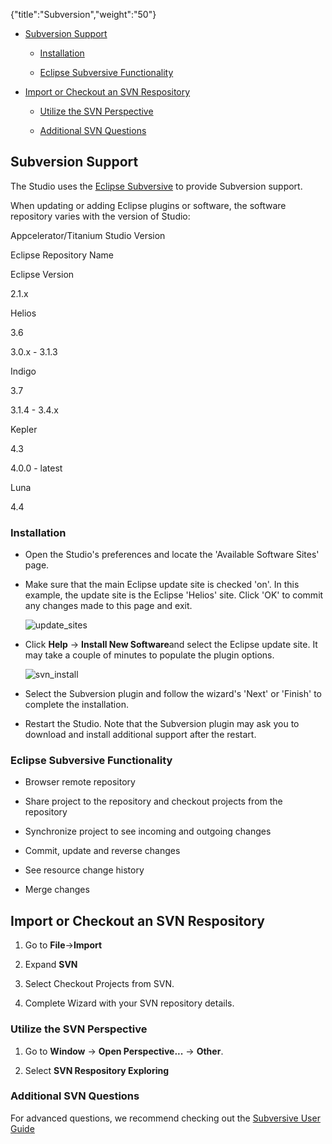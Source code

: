 {"title":"Subversion","weight":"50"}

* [Subversion Support](#SubversionSupport)

  * [Installation](#Installation)

  * [Eclipse Subversive Functionality](#EclipseSubversiveFunctionality)

* [Import or Checkout an SVN Respository](#ImportorCheckoutanSVNRespository)

  * [Utilize the SVN Perspective](#UtilizetheSVNPerspective)

  * [Additional SVN Questions](#AdditionalSVNQuestions)


## Subversion Support

The Studio uses the [Eclipse Subversive](http://www.eclipse.org/subversive/) to provide Subversion support.

When updating or adding Eclipse plugins or software, the software repository varies with the version of Studio:

Appcelerator/Titanium Studio Version

Eclipse Repository Name

Eclipse Version

2.1.x

Helios

3.6

3.0.x - 3.1.3

Indigo

3.7

3.1.4 - 3.4.x

Kepler

4.3

4.0.0 - latest

Luna

4.4

### Installation

* Open the Studio's preferences and locate the 'Available Software Sites' page.

* Make sure that the main Eclipse update site is checked 'on'. In this example, the update site is the Eclipse 'Helios' site. Click 'OK' to commit any changes made to this page and exit.

  ![update_sites](/Images/appc/download/attachments/30083194/update_sites.jpg)

* Click **Help** -> **Install New Software**and select the Eclipse update site. It may take a couple of minutes to populate the plugin options.

  ![svn_install](/Images/appc/download/attachments/30083194/svn_install.jpg)

* Select the Subversion plugin and follow the wizard's 'Next' or 'Finish' to complete the installation.

* Restart the Studio. Note that the Subversion plugin may ask you to download and install additional support after the restart.


### Eclipse Subversive Functionality

* Browser remote repository

* Share project to the repository and checkout projects from the repository

* Synchronize project to see incoming and outgoing changes

* Commit, update and reverse changes

* See resource change history

* Merge changes


## Import or Checkout an SVN Respository

1. Go to **File**\->**Import**

2. Expand **SVN**

3. Select Checkout Projects from SVN.

4. Complete Wizard with your SVN repository details.


### Utilize the SVN Perspective

1. Go to **Window** -> **Open Perspective...** -> **Other**.

2. Select **SVN Respository Exploring**


### Additional SVN Questions

For advanced questions, we recommend checking out the [Subversive User Guide](http://www.eclipse.org/subversive/documentation/index.php)
